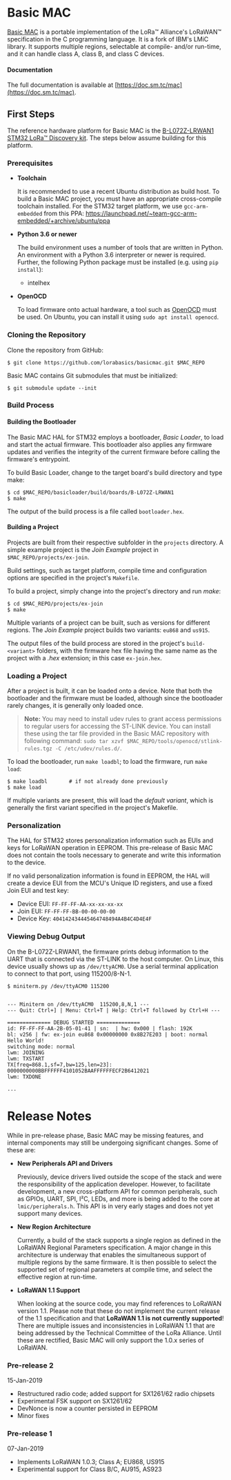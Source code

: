 # Basic MAC

[Basic MAC](https://doc.sm.tc/mac) is a portable implementation of the LoRa™
Alliance's LoRaWAN™ specification in the C programming language. It is a fork
of IBM's LMiC library. It supports multiple regions, selectable at compile-
and/or run-time, and it can handle class A, class B, and class C devices.

#### Documentation

The full documentation is available at
[https://doc.sm.tc/mac](https://doc.sm.tc/mac).

## First Steps

The reference hardware platform for Basic MAC is the [B-L072Z-LRWAN1 STM32
LoRa™ Discovery
kit](https://www.st.com/en/evaluation-tools/b-l072z-lrwan1.html). The steps
below assume building for this platform.

### Prerequisites

* **Toolchain**

    It is recommended to use a recent Ubuntu distribution as build host. To
    build a Basic MAC project, you must have an appropriate cross-compile
    toolchain installed. For the STM32 target platform, we use
    `gcc-arm-embedded` from this PPA:
    <https://launchpad.net/~team-gcc-arm-embedded/+archive/ubuntu/ppa>

* **Python 3.6 or newer**
    
    The build environment uses a number of tools that are written in Python.
    An environment with a Python 3.6 interpreter or newer is required.
    Further, the following Python package must be installed (e.g. using `pip
    install`):
    
    - intelhex

* **OpenOCD**

    To load firmware onto actual hardware, a tool such as
    [OpenOCD](http://openocd.org/) must be used. On Ubuntu, you can install it
    using `sudo apt install openocd`.

### Cloning the Repository

Clone the repository from GitHub:

```
$ git clone https://github.com/lorabasics/basicmac.git $MAC_REPO
```

Basic MAC contains Git submodules that must be initialized:

```
$ git submodule update --init
```

### Build Process

#### Building the Bootloader

The Basic MAC HAL for STM32 employs a bootloader, *Basic Loader*, to load and
start the actual firmware. This bootloader also applies any firmware updates
and verifies the integrity of the current firmware before calling the
firmware's entrypoint.

To build Basic Loader, change to the target board's build directory and type
make:

```
$ cd $MAC_REPO/basicloader/build/boards/B-L072Z-LRWAN1
$ make
```

The output of the build process is a file called `bootloader.hex`.


#### Building a Project

Projects are built from their respective subfolder in the `projects` directory.
A simple example project is the *Join Example* project in
`$MAC_REPO/projects/ex-join`.

Build settings, such as target platform, compile time and configuration options
are specified in the project's `Makefile`.

To build a project, simply change into the project's directory and run _make_:
```
$ cd $MAC_REPO/projects/ex-join
$ make
```

Multiple variants of a project can be built, such as versions for different
regions. The *Join Example* project builds two variants: `eu868` and `us915`.

The output files of the build process are stored in the project's
`build-<variant>` folders, with the firmware hex file having the same name as
the project with a *.hex* extension; in this case `ex-join.hex`.


### Loading a Project

After a project is built, it can be loaded onto a device. Note that both the
bootloader and the firmware must be loaded, although since the bootloader
rarely changes, it is generally only loaded once.

> **Note:**
>   You may need to install udev rules to grant access permissions to regular
>   users for accessing the ST-LINK device. You can install these using the tar
>   file provided in the Basic MAC repository with following command: `sudo tar
>   xzvf $MAC_REPO/tools/openocd/stlink-rules.tgz -C /etc/udev/rules.d/`.

To load the bootloader, run `make loadbl`; to load the firmware, run `make
load`:

```
$ make loadbl       # if not already done previously
$ make load
```

If multiple variants are present, this will load the *default variant*, which
is generally the first variant specified in the project's Makefile.

### Personalization

The HAL for STM32 stores personalization information such as EUIs and keys for
LoRaWAN operation in EEPROM. This pre-release of Basic MAC does not contain the
tools necessary to generate and write this information to the device.

If no valid personalization information is found in EEPROM, the HAL will
create a device EUI from the MCU's Unique ID registers, and use a fixed Join
EUI and test key:

- Device EUI: `FF-FF-FF-AA-xx-xx-xx-xx`
- Join EUI: `FF-FF-FF-BB-00-00-00-00`
- Device Key: `404142434445464748494A4B4C4D4E4F`

### Viewing Debug Output

On the B-L072Z-LRWAN1, the firmware prints debug information to the UART that
is connected via the ST-LINK to the host computer. On Linux, this device
usually shows up as `/dev/ttyACM0`. Use a serial terminal application to
connect to that port, using 115200/8-N-1.

```
$ miniterm.py /dev/ttyACM0 115200
```
```text

--- Miniterm on /dev/ttyACM0  115200,8,N,1 ---
--- Quit: Ctrl+] | Menu: Ctrl+T | Help: Ctrl+T followed by Ctrl+H ---

============== DEBUG STARTED ==============
id: FF-FF-FF-AA-2B-05-01-41 | sn:  | hw: 0x000 | flash: 192K
bl: v256 | fw: ex-join eu868 0x00000000 0x8B27E203 | boot: normal
Hello World!
switching mode: normal
lwm: JOINING
lwm: TXSTART
TX[freq=868.1,sf=7,bw=125,len=23]: 0000000000BBFFFFFF4101052BAAFFFFFFECF2B6412021
lwm: TXDONE

...
```

# Release Notes

While in pre-release phase, Basic MAC may be missing features, and internal
components may still be undergoing significant changes. Some of these are:

- **New Peripherals API and Drivers**

    Previously, device drivers lived outside the scope of the stack and were
    the responsibility of the application developer. However, to facilitate
    development, a new cross-platform API for common peripherals, such as GPIOs,
    UART, SPI, I²C, LEDs, and more is being added to the core at
    `lmic/peripherals.h`. This API is in very early stages and does not yet
    support many devices.

- **New Region Architecture**

    Currently, a build of the stack supports a single region as defined in the
    LoRaWAN Regional Parameters specification. A major change in this
    architecture is underway that enables the simultaneous support of multiple
    regions by the same firmware. It is then possible to select the supported
    set of regional parameters at compile time, and select the effective region
    at run-time.

- **LoRaWAN 1.1 Support**

    When looking at the source code, you may find references to LoRaWAN version
    1.1. Please note that these do not implement the current release of the
    1.1 specification and that **LoRaWAN 1.1 is not currently supported**!
    There are multiple issues and inconsistencies in LoRaWAN 1.1 that are being
    addressed by the Technical Committee of the LoRa Alliance. Until these are
    rectified, Basic MAC will only support the 1.0.x series of LoRaWAN.


### Pre-release 2
15-Jan-2019

- Restructured radio code; added support for SX1261/62 radio chipsets
- Experimental FSK support on SX1261/62
- DevNonce is now a counter persisted in EEPROM
- Minor fixes


### Pre-release 1
07-Jan-2019

- Implements LoRaWAN 1.0.3; Class A; EU868, US915
- Experimental support for Class B/C, AU915, AS923
